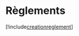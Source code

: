 # Règlements

[!include[creationreglement](reglements.creationreglement.autogen.md)]























































































































